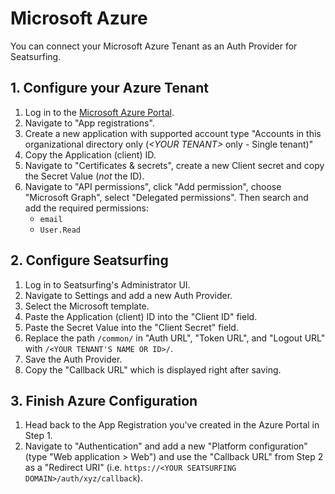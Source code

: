 # Microsoft Azure

You can connect your Microsoft Azure Tenant as an Auth Provider for Seatsurfing.

## 1. Configure your Azure Tenant

1. Log in to the [Microsoft Azure Portal](https://portal.azure.com/).
1. Navigate to "App registrations".
1. Create a new application with supported account type "Accounts in this organizational directory only (_&lt;YOUR TENANT&gt;_ only - Single tenant)"
1. Copy the Application (client) ID.
1. Navigate to "Certificates & secrets", create a new Client secret and copy the Secret Value (_not_ the ID).
1. Navigate to "API permissions", click "Add permission", choose "Microsoft Graph", select "Delegated permissions". Then search and add the required permissions:
   - `email`
   - `User.Read`

## 2. Configure Seatsurfing

1. Log in to Seatsurfing's Administrator UI.
1. Navigate to Settings and add a new Auth Provider.
1. Select the Microsoft template.
1. Paste the Application (client) ID into the "Client ID" field.
1. Paste the Secret Value into the "Client Secret" field.
1. Replace the path `/common/` in "Auth URL", "Token URL", and "Logout URL" with `/<YOUR TENANT'S NAME OR ID>/`.
1. Save the Auth Provider.
1. Copy the "Callback URL" which is displayed right after saving.

## 3. Finish Azure Configuration

1. Head back to the App Registration you've created in the Azure Portal in Step 1.
1. Navigate to "Authentication" and add a new "Platform configuration" (type "Web application > Web") and use the "Callback URL" from Step 2 as a "Redirect URI" (i.e. `https://<YOUR SEATSURFING DOMAIN>/auth/xyz/callback`).
